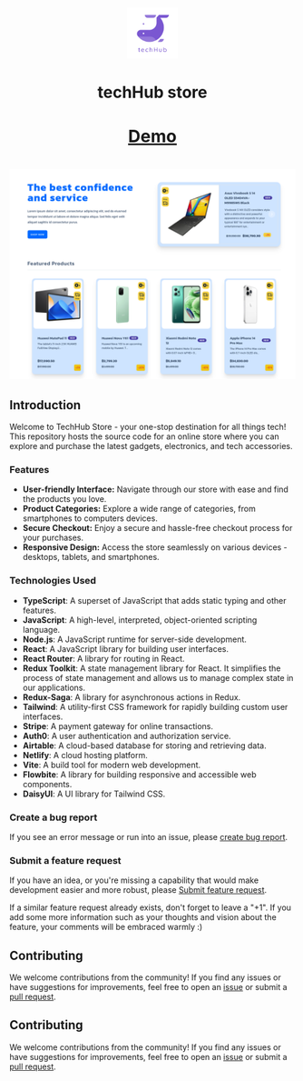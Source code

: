 <p>&nbsp;&nbsp;&nbsp;&nbsp;&nbsp;&nbsp;</p>
<p align="center">
<img width="90" height="90" alt="techHub store Logo" src="./src/assets/logo.webp"/>
</p>
<p align="center">
  <h1 align="center">techHub store</h1>
</p>
<h4 style="text-align: center; font-size: 30px; text-decoration: underline"> 
    <a href="https://tecth-hub.netlify.app/">Demo</a>
</h4>

<p align="center">
<img alt="EverShop" width="950" src="./src/assets/web-img/home.png"/>
</p>

## Introduction

Welcome to TechHub Store - your one-stop destination for all things tech! This repository hosts the source code for an online store where you can explore and purchase the latest gadgets, electronics, and tech accessories.

### Features

- **User-friendly Interface:** Navigate through our store with ease and find the products you love.
- **Product Categories:** Explore a wide range of categories, from smartphones to computers devices.
- **Secure Checkout:** Enjoy a secure and hassle-free checkout process for your purchases.
- **Responsive Design:** Access the store seamlessly on various devices - desktops, tablets, and smartphones.

### Technologies Used

- **TypeScript**: A superset of JavaScript that adds static typing and other features.
- **JavaScript**: A high-level, interpreted, object-oriented scripting language.
- **Node.js**: A JavaScript runtime for server-side development.
- **React**: A JavaScript library for building user interfaces.
- **React Router**: A library for routing in React.
- **Redux Toolkit**: A state management library for React. It simplifies the process of state management and allows us to manage complex state in our applications.
- **Redux-Saga**: A library for asynchronous actions in Redux.
- **Tailwind**: A utility-first CSS framework for rapidly building custom user interfaces.
- **Stripe**: A payment gateway for online transactions.
- **Auth0**: A user authentication and authorization service.
- **Airtable**: A cloud-based database for storing and retrieving data.
- **Netlify**: A cloud hosting platform.
- **Vite**: A build tool for modern web development.
- **Flowbite**: A library for building responsive and accessible web components.
- **DaisyUI**: A UI library for Tailwind CSS.

### Create a bug report

If you see an error message or run into an issue, please [create bug report](https://github.com/Nasaee/techhub-store/issues/new).

### Submit a feature request

If you have an idea, or you're missing a capability that would make development easier and more robust, please [Submit feature request](https://github.com/Nasaee/techhub-store/issues/new).

If a similar feature request already exists, don't forget to leave a "+1".
If you add some more information such as your thoughts and vision about the feature, your comments will be embraced warmly :)

## Contributing

We welcome contributions from the community! If you find any issues or have suggestions for improvements, feel free to open an [issue](https://github.com/Nasaee/techhub-store/issues) or submit a [pull request](https://github.com/Nasaee/techhub-store/pulls).

## Contributing

We welcome contributions from the community! If you find any issues or have suggestions for improvements, feel free to open an [issue](https://github.com/Nasaee/techhub-store/issues) or submit a [pull request](https://github.com/Nasaee/techhub-store/pulls).
